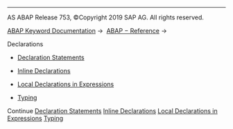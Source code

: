   

* * *

AS ABAP Release 753, ©Copyright 2019 SAP AG. All rights reserved.

[ABAP Keyword Documentation](https://help.sap.com/doc/abapdocu_753_index_htm/7.53/en-US/abenabap.htm) →  [ABAP − Reference](https://help.sap.com/doc/abapdocu_753_index_htm/7.53/en-US/abenabap_reference.htm) → 

Declarations

-   [Declaration Statements](https://help.sap.com/doc/abapdocu_753_index_htm/7.53/en-US/abenabap_declarations.htm)

-   [Inline Declarations](https://help.sap.com/doc/abapdocu_753_index_htm/7.53/en-US/abeninline_declarations.htm)

-   [Local Declarations in Expressions](https://help.sap.com/doc/abapdocu_753_index_htm/7.53/en-US/abenlocal_expr_declarations.htm)

-   [Typing](https://help.sap.com/doc/abapdocu_753_index_htm/7.53/en-US/abentyping.htm)

Continue
[Declaration Statements](https://help.sap.com/doc/abapdocu_753_index_htm/7.53/en-US/abenabap_declarations.htm)
[Inline Declarations](https://help.sap.com/doc/abapdocu_753_index_htm/7.53/en-US/abeninline_declarations.htm)
[Local Declarations in Expressions](https://help.sap.com/doc/abapdocu_753_index_htm/7.53/en-US/abenlocal_expr_declarations.htm)
[Typing](https://help.sap.com/doc/abapdocu_753_index_htm/7.53/en-US/abentyping.htm)